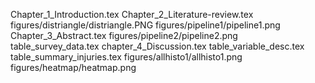 Chapter_1_Introduction.tex
Chapter_2_Literature-review.tex
figures/distriangle/distriangle.PNG
figures/pipeline1/pipeline1.png
Chapter_3_Abstract.tex
figures/pipeline2/pipeline2.png
table_survey_data.tex
chapter_4_Discussion.tex
table_variable_desc.tex
table_summary_injuries.tex
figures/allhisto1/allhisto1.png
figures/heatmap/heatmap.png
